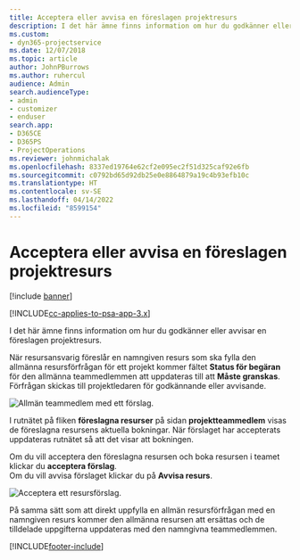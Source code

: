 ```yaml
---
title: Acceptera eller avvisa en föreslagen projektresurs
description: I det här ämne finns information om hur du godkänner eller avvisar en föreslagen projektresurs.
ms.custom:
- dyn365-projectservice
ms.date: 12/07/2018
ms.topic: article
author: JohnPBurrows
ms.author: ruhercul
audience: Admin
search.audienceType:
- admin
- customizer
- enduser
search.app:
- D365CE
- D365PS
- ProjectOperations
ms.reviewer: johnmichalak
ms.openlocfilehash: 8337ed19764e62cf2e095ec2f51d325caf92e6fb
ms.sourcegitcommit: c0792bd65d92db25e0e8864879a19c4b93efb10c
ms.translationtype: HT
ms.contentlocale: sv-SE
ms.lasthandoff: 04/14/2022
ms.locfileid: "8599154"
---
```

# <a name="accept-or-reject-a-proposed-project-resource"></a>Acceptera eller avvisa en föreslagen projektresurs

[!include [banner](../includes/psa-now-project-operations.md)]

[!INCLUDE[cc-applies-to-psa-app-3.x](../includes/cc-applies-to-psa-app-3x.md)]

I det här ämne finns information om hur du godkänner eller avvisar en föreslagen projektresurs.

När resursansvarig föreslår en namngiven resurs som ska fylla den allmänna resursförfrågan för ett projekt kommer fältet **Status för begäran** för den allmänna teammedlemmen att uppdateras till att **Måste granskas**. Förfrågan skickas till projektledaren för godkännande eller avvisande.

![Allmän teammedlem med ett förslag.](media/RM-how-to-19.png)

I rutnätet på fliken **föreslagna resurser** på sidan **projektteammedlem** visas de föreslagna resursens aktuella bokningar. När förslaget har accepterats uppdateras rutnätet så att det visar att bokningen. 

Om du vill acceptera den föreslagna resursen och boka resursen i teamet klickar du **acceptera förslag**.  
Om du vill avvisa förslaget klickar du på **Avvisa resurs**.

![Acceptera ett resursförslag.](media/RM-how-to-20.png) 

På samma sätt som att direkt uppfylla en allmän resursförfrågan med en namngiven resurs kommer den allmänna resursen att ersättas och de tilldelade uppgifterna uppdateras med den namngivna teammedlemmen.


[!INCLUDE[footer-include](../includes/footer-banner.md)]
